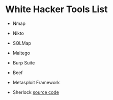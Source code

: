 # White Hacker Tools List

* Nmap
* Nikto
* SQLMap
* Maltego
* Burp Suite
* Beef


* Metasploit Framework
* Sherlock [source code](https://github.com/sherlock-project/sherlock.git)
